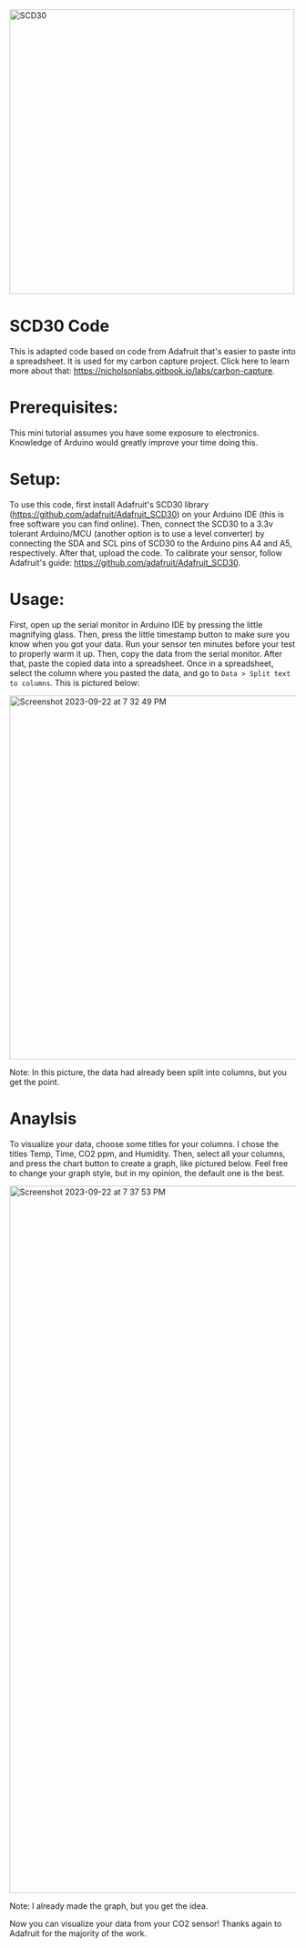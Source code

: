 <img width="500" alt="SCD30" src="https://github.com/charlienicholson3/scd30Code/assets/83499056/22551355-9cc2-4589-adc3-8d7794dba94b">

# SCD30 Code
This is adapted code based on code from Adafruit that's easier to paste into a spreadsheet. It is used for my carbon capture project. Click here to learn more about that: https://nicholsonlabs.gitbook.io/labs/carbon-capture.

# Prerequisites:
This mini tutorial assumes you have some exposure to electronics. Knowledge of Arduino would greatly improve your time doing this.

# Setup:
To use this code, first install Adafruit's SCD30 library (https://github.com/adafruit/Adafruit_SCD30) on your Arduino IDE (this is free software you can find online). Then, connect the SCD30 to a 3.3v tolerant Arduino/MCU (another option is to use a level converter) by connecting the SDA and SCL pins of SCD30 to the Arduino pins A4 and A5, respectively. After that, upload the code. To calibrate your sensor, follow Adafruit's guide: https://github.com/adafruit/Adafruit_SCD30.

# Usage:
First, open up the serial monitor in Arduino IDE by pressing the little magnifying glass. Then, press the little timestamp button to make sure you know when you got your data. Run your sensor ten minutes before your test to properly warm it up. Then, copy the data from the serial monitor. After that, paste the copied data into a spreadsheet. Once in a spreadsheet, select the column where you pasted the data, and go to ```Data > Split text to columns```. This is pictured below:

<img width="639" alt="Screenshot 2023-09-22 at 7 32 49 PM" src="https://github.com/charlienicholson3/scd30Code/assets/83499056/8134be9d-b50c-4334-8e48-10451ed9d581">

Note: In this picture, the data had already been split into columns, but you get the point.

# Anaylsis
To visualize your data, choose some titles for your columns. I chose the titles Temp, Time, CO2 ppm, and Humidity. Then, select all your columns, and press the chart button to create a graph, like pictured below. Feel free to change your graph style, but in my opinion, the default one is the best.

<img width="1242" alt="Screenshot 2023-09-22 at 7 37 53 PM" src="https://github.com/charlienicholson3/scd30Code/assets/83499056/10e10939-8838-4c5b-a179-1cf996967b2d">

Note: I already made the graph, but you get the idea.

Now you can visualize your data from your CO2 sensor!
Thanks again to Adafruit for the majority of the work.
